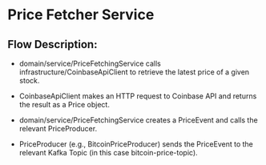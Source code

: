 # Price Fetcher Service
## Flow Description:

* domain/service/PriceFetchingService calls infrastructure/CoinbaseApiClient to retrieve the latest price of a given stock.

* CoinbaseApiClient makes an HTTP request to Coinbase API and returns the result as a Price object.

* domain/service/PriceFetchingService creates a PriceEvent and calls the relevant PriceProducer.

* PriceProducer (e.g., BitcoinPriceProducer) sends the PriceEvent to the relevant Kafka Topic (in this case bitcoin-price-topic).